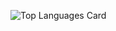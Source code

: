 <!--![Github Status](https://github-readme-stats.vercel.app/api?username=muyopongo&count_private=true)-->
![Top Languages Card](https://github-readme-stats.vercel.app/api/top-langs/?username=muyopongo&count_private=true)

<!--
**muyopongo/muyopongo** is a ✨ _special_ ✨ repository because its `README.md` (this file) appears on your GitHub profile.

Here are some ideas to get you started:

- 🔭 I’m currently working on ...
- 🌱 I’m currently learning ...
- 👯 I’m looking to collaborate on ...
- 🤔 I’m looking for help with ...
- 💬 Ask me about ...
- 📫 How to reach me: ...
- 😄 Pronouns: ...
- ⚡ Fun fact: ...
-->
